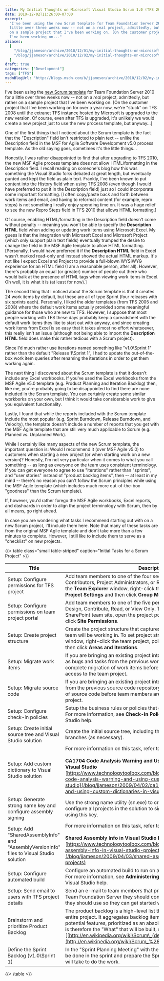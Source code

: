```yaml
---
title: My Initial Thoughts on Microsoft Visual Studio Scrum 1.0 (TFS 2010 Process Template)
date: 2010-12-02T11:26:00-07:00
excerpt:
  "I've been using the new Scrum template for Team Foundation Server 2010 for a
  little over three weeks now -- not on a real project, admittedly, but rather
  on a sample project that I've been working on. [On the customer project that
  I've been working on..."
aliases:
  [
    "/blog/jjameson/archive/2010/12/01/my-initial-thoughts-on-microsoft-visual-studio-scrum-1-0-tfs-2010-process-template.aspx",
    "/blog/jjameson/archive/2010/12/02/my-initial-thoughts-on-microsoft-visual-studio-scrum-1-0-tfs-2010-process-template.aspx",
  ]
draft: true
categories: ["Development"]
tags: ["TFS"]
msdnBlogUrl: "http://blogs.msdn.com/b/jjameson/archive/2010/12/02/my-initial-thoughts-on-microsoft-visual-studio-scrum-1-0-tfs-2010-process-template.aspx"
---
```


I've been using the
[new Scrum template](http://visualstudiogallery.msdn.microsoft.com/en-us/59ac03e3-df99-4776-be39-1917cbfc5d8e)
for Team Foundation Server 2010 for a little over three weeks now -- not on a
_real_ project, admittedly, but rather on a sample project that I've been
working on. [On the customer project that I've been working on for over a year
now, we're "stuck" on TFS 2008 until the extranet TFS instance hosted by
Microsoft is upgraded to the new version. Of course, even after TFS is upgraded,
it's unlikely we would create a new project just to use the new process
template, but anyway...]

One of the first things that I noticed about the Scrum template is the fact that
the "Description" field isn't restricted to plain text -- unlike the Description
field in the MSF for Agile Software Development v5.0 process template. As the
old saying goes, sometimes it's the little things...

Honestly, I was rather disappointed to find that after upgrading to TFS 2010,
the new MSF Agile process template does not allow HTML/formatting in the
Description field. I recall reading on someone's blog how this was something the
Visual Studio folks debated at great length, but eventually punted and kept the
field as plain text. Frankly, I've been known to put content into the History
field when using TFS 2008 (even though I would have preferred to put it in the
Description field) just so I could incorporate some important formatting. [I
often copy/paste back and forth between work items and email, and having to
reformat content (for example, repro steps) is not something I really enjoy
spending time on. It was a huge relief to see the new Repro Steps field in TFS
2010 that allows HTML formatting.]

Of course, enabling HTML/formatting in the Description field doesn't come
without penalty -- meaning you won't be able to specify the **Description HTML**
field when adding or updating work items using Microsoft Excel. My guess is that
the integration with Microsoft Excel and Microsoft Project (which only support
plain text fields) eventually trumped the desire to change the field in the MSF
Agile template to allow HTML formatting. [Personally, I would have preferred it
if the **Description HTML** field in Excel wasn't marked read-only and instead
showed the actual HTML markup. It's not like I expect Excel and Project to
provide a full-blown WYSIWYG experience for an HTML field (I am a reasonable
person, after all). However, there's probably an equal (or greater) number of
people out there who would balk at the presence of HTML tags when viewing work
items in Excel. Oh well, it is what it is (at least for now).]

The second thing that I noticed about the Scrum template is that it creates 24
work items by default, but these are all of type Sprint (four releases with six
sprints each). Personally, I liked the older templates (from TFS 2005 and 2008)
where the default work items actually provided some meaningful guidance for
those who are new to TFS. However, I suppose that most people working with TFS
these days probably keep a spreadsheet with the default work items they like to
start out with anyway, and since creating work items from Excel is so easy that
it takes almost no effort whatsoever, this really isn't an issue (although not
being able to import the **Description HTML** field does make this rather
tedious with a Scrum project).

Since I'd much rather use iterations named something like "v1.0\Sprint 1" rather
than the default "Release 1\Sprint 1", I had to update the out-of-the-box work
item queries after renaming the iterations in order to get them working again.

The next thing I discovered about the Scrum template is that it doesn't include
any Excel workbooks. If you've used the Excel workbooks from the MSF Agile v5.0
template (e.g. Product Planning and Iteration Backlog) then, like me, you're
probably going to be disappointed to find there are none included in the Scrum
template. You can certainly create some similar workborks on your own, but I
think it would take considerable work to give you equivalent functionality.

Lastly, I found that while the reports included with the Scrum template include
the most popular (e.g. Sprint Burndown, Release Burndown, and Velocity), the
template doesn't include a number of reports that you get with the MSF Agile
template that are still very much applicable to Scrum (e.g. Planned vs.
Unplanned Work).

While I certainly like many aspects of the new Scrum template, the important
question is: Would I recommend it (over MSF Agile v5.0) to customers when
starting a new project (or when starting work on a new version)? Honestly, I'm
not very particular when it comes to what you call something -- as long as
everyone on the team uses consistent terminology. If you can get everyone to
agree to use "iterations" rather than "sprints", and "user stories" instead of
"product backlog items", then -- at least in my mind -- there's no reason you
can't follow the Scrum principles while using the MSF Agile template (which
includes much more out-of-the-box "goodness" than the Scrum template).

If, however, you'd rather forego the MSF Agile workbooks, Excel reports, and
dashoards in order to align the project terminology with Scrum, then by all
means, go right ahead.

In case you are wondering what tasks I recommend starting out with on a new
Scrum project, I'll include them here. Note that many of these tasks are from
the original MSF Agile template and don't take more than a few minutes to
complete. However, I still like to include them to serve as a "checklist" on new
projects.

{{< table class="small table-striped"
caption="Initial Tasks for a Scrum Project" >}}

| Title | Description |
| --- | --- |
| Setup: Configure permissions for TFS project | Add team members to one of the four security groups: Builders, Contributors, Project Administrators, or Readers. To configure security, in the **Team Explorer** window, right-click the team project, point to **Team Project Settings** and then click **Group Membership**. |
| Setup: Configure permissions on team project portal | Add team members to one of the five permission levels: Full Control, Design, Contribute, Read, or View Only. To configure security on the SharePoint team site, open the project portal, click **Site Actions**, and then click **Site Permissions**. |
| Setup: Create project structure | Create the project structure that captures what areas the development team will be working in. To set project structure, in the **Team Explorer** window, right-click the team project, point to **Team Project Settings** and then click **Areas and Iterations**. |
| Setup: Migrate work items | If you are bringing an existing project into VSTS, migrate work items such as bugs and tasks from the previous work item repository. You should complete migration of work items before team members are granted access to the team project. |
| Setup: Migrate source code | If you are bringing an existing project into VSTS, migrate the source code from the previous source code repository. You should complete migration of source code before team members are granted access to the team project. |
| Setup: Configure check-in policies | Setup the business rules or policies that govern source code check-ins. For more information, see **Check-in Policies and Notes** in the Visual Studio help. |
| Setup: Create initial source tree and Visual Studio solution | Create the initial source tree, including the Main branch and additional Dev branches (as necessary). |
| Setup: Add custom dictionary to Visual Studio solution | For more information on this task, refer to the following blog post:<br><br>**CA1704 Code Analysis Warning and Using Custom Dictionaries in Visual Studio**<br>[https://www.technologytoolbox.com/blog/jjameson/2009/04/02/ca1704-code-analysis-warning-and-using-custom-dictionaries-in-visual-studio](/blog/jjameson/2009/04/02/ca1704-code-analysis-warning-and-using-custom-dictionaries-in-visual-studio) |
| Setup: Generate strong name key and configure assembly signing | Use the strong name utility (sn.exe) to create a new strong name key and configure all projects in the solution to sign their respective assemblies using this key. |
| Setup: Add "SharedAssemblyInfo" and "AssemblyVersionInfo" files to Visual Studio solution | For more information on this task, refer to the following blog post:<br><br>**Shared Assembly Info in Visual Studio Projects**<br>[https://www.technologytoolbox.com/blog/jjameson/2009/04/03/shared-assembly-info-in-visual-studio-projects](/blog/jjameson/2009/04/03/shared-assembly-info-in-visual-studio-projects) |
| Setup: Configure automated build | Configure an automated build to run on a periodic basis (typically daily). For more information, see **Administering Team Foundation Build** in the Visual Studio help. |
| Setup: Send email to users with TFS project details | Send an e-mail to team members that provides information about which Team Foundation Server they should connect to, and which team project they should use so they can get started working on the team project. |
| Brainstorm and prioritize Product Backlog | The product backlog is a high-level list that is maintained throughout the entire project. It aggregates backlog items: broad descriptions of all potential features, prioritized as an absolute ordering by business value. It is therefore the "What" that will be built, sorted by importance. [[http://en.wikipedia.org/wiki/Scrum\_(development)](http://en.wikipedia.org/wiki/Scrum_%28development%29)] |
| Define the Sprint Backlog (v1.0\Sprint 1) | In the "Sprint Planning Meeting" with the entire team, select what work is to be done in the sprint and prepare the Sprint Backlog that details the time it will take to do the work. |

{{< /table >}}

